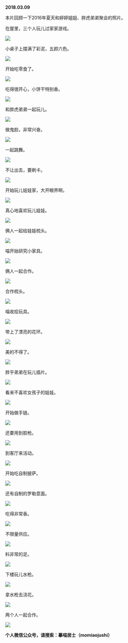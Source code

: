 
          
            
**2018.03.09**

本片回顾一下2016年夏天和婷婷姐姐、胖虎弟弟聚会的照片。

在屋里，三个人玩儿过家家游戏。




![](//upload-images.jianshu.io/upload_images/51001-5cb6d40fb1ed1eb6.jpg)




小桌子上摆满了彩泥，五颜六色。




![](//upload-images.jianshu.io/upload_images/51001-1fee810091824d42.jpg)




开始吃零食了。




![](//upload-images.jianshu.io/upload_images/51001-b0dbf440ec0d46a5.jpg)




吃得很开心，小饼干特别香。




![](//upload-images.jianshu.io/upload_images/51001-973aa7e82a2c9f49.jpg)




和胖虎弟弟一起玩儿。




![](//upload-images.jianshu.io/upload_images/51001-98817bb5ff29a94b.jpg)




做鬼脸，非常兴奋。




![](//upload-images.jianshu.io/upload_images/51001-58fb05e239d5628a.jpg)




一起跳舞。




![](//upload-images.jianshu.io/upload_images/51001-8b92fd1747b1c3c8.jpg)




不让出去，要刷卡。




![](//upload-images.jianshu.io/upload_images/51001-c8215e961627b78d.jpg)




开始玩儿娃娃家，大开眼界啊。




![](//upload-images.jianshu.io/upload_images/51001-ac7648ae321effb3.jpg)




真心地喜欢玩儿娃娃。




![](//upload-images.jianshu.io/upload_images/51001-c22027df6157b0d0.jpg)




俩人一起给娃娃梳头。




![](//upload-images.jianshu.io/upload_images/51001-dcf63504ddcb0748.jpg)




喵开始研究小家具。




![](//upload-images.jianshu.io/upload_images/51001-876d241bc0cd798e.jpg)




俩人一起合作。




![](//upload-images.jianshu.io/upload_images/51001-8a1dafcc2d24fa94.jpg)




合作梳头。




![](//upload-images.jianshu.io/upload_images/51001-d1429b26503f5b4e.jpg)




喵收拾玩具。




![](//upload-images.jianshu.io/upload_images/51001-5c0e223596eefe0f.jpg)




带上了漂亮的花环。




![](//upload-images.jianshu.io/upload_images/51001-c2e5852b5bf7b489.jpg)




美的不得了。




![](//upload-images.jianshu.io/upload_images/51001-ac02792d09eefe95.jpg)




胖乎弟弟在玩儿插片。




![](//upload-images.jianshu.io/upload_images/51001-5662ba7f8622fdef.jpg)




看来不喜欢女孩子的娃娃。




![](//upload-images.jianshu.io/upload_images/51001-2c27733004cb7bf9.jpg)




开始做手链。




![](//upload-images.jianshu.io/upload_images/51001-9dbc4142ade428ba.jpg)




还要用到胶枪。




![](//upload-images.jianshu.io/upload_images/51001-6f2ee8131e9f23b6.jpg)




到客厅来活动。




![](//upload-images.jianshu.io/upload_images/51001-6222411530465dbd.jpg)




开始吃自制披萨。




![](//upload-images.jianshu.io/upload_images/51001-e15e28ee5cfaf70a.jpg)




还有自制的罗勒意面。




![](//upload-images.jianshu.io/upload_images/51001-3f2b117a06d59c62.jpg)




吃得非常香。




![](//upload-images.jianshu.io/upload_images/51001-0144830f0f11e473.jpg)




不限量供应。




![](//upload-images.jianshu.io/upload_images/51001-0bc90889b5fcfd5e.jpg)




料非常的足。




![](//upload-images.jianshu.io/upload_images/51001-0957ee0acb3a46f9.jpg)




下楼玩儿水枪。




![](//upload-images.jianshu.io/upload_images/51001-81a3ac00d2081ebf.jpg)




拿水枪去浇花。




![](//upload-images.jianshu.io/upload_images/51001-d165fe6da78d685d.jpg)




两个人一起合作。




![](//upload-images.jianshu.io/upload_images/51001-325bf8155f932560.jpg)





**个人微信公众号，请搜索：摹喵居士（momiaojushi）**

          
        